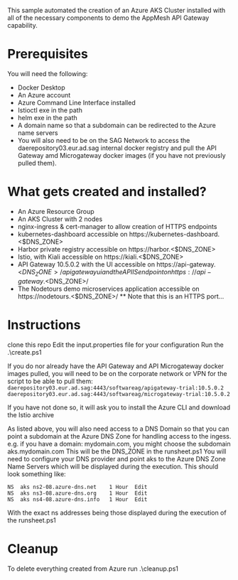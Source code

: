This sample automated the creation of an Azure AKS Cluster installed with all of the necessary components to demo the AppMesh API Gateway capability.

# Prerequisites
You will need the following:
* Docker Desktop
* An Azure account
* Azure Command Line Interface installed
* Istioctl exe in the path
* helm exe in the path
* A domain name so that a subdomain can be redirected to the Azure name servers
* You will also need to be on the SAG Network to access the daerepository03.eur.ad.sag internal docker registry and pull the API Gateway amd Microgateway docker images (if you have not previously pulled them).

# What gets created and installed?
* An Azure Resource Group
* An AKS Cluster with 2 nodes
* nginx-ingress & cert-manager to allow creation of HTTPS endpoints
* kubernetes-dashboard accessible on https://kubernetes-dashboard.<$DNS_ZONE>
* Harbor private registry accessible on https://harbor.<$DNS_ZONE>
* Istio, with Kiali accessible on https://kiali.<$DNS_ZONE>
* API Gateway 10.5.0.2 with the UI accessible on https://api-gateway.<$DNS_ZONE>/apigatewayui
                      and the API IS endpoint on https://api-gateway.<$DNS_ZONE>/
* The Nodetours demo microservices application accessible on https://nodetours.<$DNS_ZONE>/
** Note that this is an HTTPS port...

# Instructions
clone this repo
Edit the input.properties file for your configuration
Run the .\create.ps1

If you do nor already have the API Gateway and API Microgateway docker images pulled, you will need to be on the corporate network or VPN for the script to be able to pull them:
```daerepository03.eur.ad.sag:4443/softwareag/apigateway-trial:10.5.0.2```
```daerepository03.eur.ad.sag:4443/softwareag/microgateway-trial:10.5.0.2```

If you have not done so, it will ask you to install the Azure CLI and download the Istio archive

As listed above, you will also need access to a DNS Domain so that you can point a subdomain at the Azure DNS Zone for handling access to the ingess.
e.g. if you have a domain: mydomain.com, you might choose the subdomain aks.mydomain.com This will be the DNS_ZONE in the runsheet.ps1
You will need to configure your DNS provider and point aks to the Azure DNS Zone Name Servers which will be displayed during the execution.
This should look something like:
```NS	aks	ns1-08.azure-dns.com	1 Hour	Edit
NS	aks	ns2-08.azure-dns.net	1 Hour	Edit
NS	aks	ns3-08.azure-dns.org	1 Hour	Edit
NS	aks	ns4-08.azure-dns.info	1 Hour  Edit
```
With the exact ns addresses being those displayed during the execution of the runsheet.ps1

# Cleanup
To delete everything created from Azure run .\cleanup.ps1
